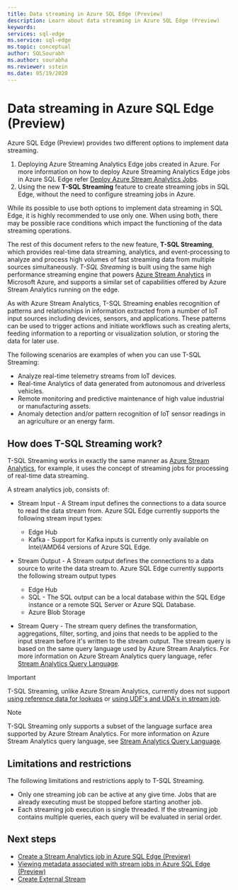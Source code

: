 ```yaml
---
title: Data streaming in Azure SQL Edge (Preview)
description: Learn about data streaming in Azure SQL Edge (Preview)
keywords:
services: sql-edge
ms.service: sql-edge
ms.topic: conceptual
author: SQLSourabh
ms.author: sourabha
ms.reviewer: sstein
ms.date: 05/19/2020
---
```


# Data streaming in Azure SQL Edge (Preview)

Azure SQL Edge (Preview) provides two different options to implement data streaming. 

1. Deploying Azure Streaming Analytics Edge jobs created in Azure. For more information on how to deploy Azure Streaming Analytics Edge jobs in Azure SQL Edge refer [Deploy Azure Stream Analytics Jobs](deploy-dacpac.md).
2. Using the new **T-SQL Streaming** feature to create streaming jobs in SQL Edge, without the need to configure streaming jobs in Azure. 

While its possible to use both options to implement data streaming in SQL Edge, it is highly recommended to use only one. When using both, there may be possible race conditions which impact the functioning of the data streaming operations.

The rest of this document refers to the new feature, **T-SQL Streaming**, which provides real-time data streaming, analytics, and event-processing to analyze and process high volumes of fast streaming data from multiple sources simultaneously. *T-SQL Streaming* is built using the same high performance streaming engine that powers [Azure Stream Analytics](https://docs.microsoft.com/azure/stream-analytics/stream-analytics-introduction) in Microsoft Azure, and supports a similar set of capabilities offered by Azure Stream Analytics running on the edge.

As with Azure Stream Analytics, T-SQL Streaming enables recognition of patterns and relationships in information extracted from a number of IoT input sources including devices, sensors, and applications. These patterns can be used to trigger actions and initiate workflows such as creating alerts, feeding information to a reporting or visualization solution, or storing the data for later use. 

The following scenarios are examples of when you can use T-SQL Streaming:

* Analyze real-time telemetry streams from IoT devices.
* Real-time Analytics of data generated from autonomous and driverless vehicles.
* Remote monitoring and predictive maintenance of high value industrial or manufacturing assets.
* Anomaly detection and/or pattern recognition of IoT sensor readings in an agriculture or an energy farm.

## How does T-SQL Streaming work?

T-SQL Streaming works in exactly the same manner as [Azure Stream Analytics](https://docs.microsoft.com/azure/stream-analytics/stream-analytics-introduction#how-does-stream-analytics-work), for example, it uses the concept of streaming jobs for processing of real-time data streaming. 

A stream analytics job, consists of:

- Stream Input - A Stream input defines the connections to a data source to read the data stream from. Azure SQL Edge currently supports the following stream input types:
    - Edge Hub
    - Kafka - Support for Kafka inputs is currently only available on Intel/AMD64 versions of Azure SQL Edge.

- Stream Output - A Stream output defines the connections to a data source to write the data stream to. Azure SQL Edge currently supports the following stream output types
    - Edge Hub
    - SQL - The SQL output can be a local database within the SQL Edge instance or a remote SQL Server or Azure SQL Database. 
    - Azure Blob Storage

- Stream Query - The stream query defines the transformation, aggregations, filter, sorting, and joins that needs to be applied to the input stream before it's written to the stream output. The stream query is based on the same query language used by Azure Stream Analytics. For more information on Azure Stream Analytics query language, refer [Stream Analytics Query Language](https://docs.microsoft.com/stream-analytics-query/stream-analytics-query-language-reference?).

> [!IMPORTANT]
> T-SQL Streaming, unlike Azure Stream Analytics, currently does not support [using reference data for lookups](https://docs.microsoft.com/azure/stream-analytics/stream-analytics-use-reference-data) or [using UDF's and UDA's in stream job](https://docs.microsoft.com/azure/stream-analytics/streaming-technologies#you-want-to-write-udfs-udas-and-custom-deserializers-in-a-language-other-than-javascript-or-c).

> [!NOTE]
> T-SQL Streaming only supports a subset of the language surface area supported by Azure Stream Analytics. For more information on Azure Stream Analytics query language, see [Stream Analytics Query Language](https://docs.microsoft.com/stream-analytics-query/stream-analytics-query-language-reference?).

## Limitations and restrictions

The following limitations and restrictions apply to T-SQL Streaming. 

- Only one streaming job can be active at any give time. Jobs that are already executing must be stopped before starting another job.
- Each streaming job execution is single threaded. If the streaming job contains multiple queries, each query will be evaluated in serial order.

## Next steps

- [Create a Stream Analytics job in Azure SQL Edge (Preview) ](create-stream-analytics-job.md)
- [Viewing metadata associated with stream jobs in Azure SQL Edge (Preview) ](streaming-catalog-views.md)
- [Create External Stream](create-external-stream-transact-sql.md)